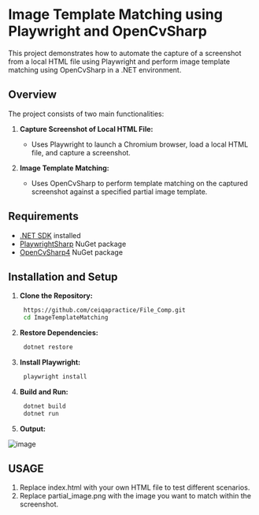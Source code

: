 # Image Template Matching using Playwright and OpenCvSharp

This project demonstrates how to automate the capture of a screenshot from a local HTML file using Playwright and perform image template matching using OpenCvSharp in a .NET environment.

## Overview

The project consists of two main functionalities:

1. **Capture Screenshot of Local HTML File:**
   - Uses Playwright to launch a Chromium browser, load a local HTML file, and capture a screenshot.

2. **Image Template Matching:**
   - Uses OpenCvSharp to perform template matching on the captured screenshot against a specified partial image template.

## Requirements

- [.NET SDK](https://dotnet.microsoft.com/download) installed
- [PlaywrightSharp](https://github.com/microsoft/playwright-sharp) NuGet package
- [OpenCvSharp4](https://github.com/shimat/opencvsharp) NuGet package

## Installation and Setup

1. **Clone the Repository:**
     ```bash
      https://github.com/ceiqapractice/File_Comp.git
      cd ImageTemplateMatching
2. **Restore Dependencies:**
     ```bash
      dotnet restore
3. **Install Playwright:**
     ```bash
      playwright install
4. **Build and Run:**
     ```bash
      dotnet build
      dotnet run
5. **Output:**

![image](https://github.com/ceiqapractice/File_Comp/assets/110914539/34dd3246-d854-40ca-b06a-714a746a727b)
        
## USAGE

1. Replace index.html with your own HTML file to test different scenarios.
2. Replace partial_image.png with the image you want to match within the screenshot.
